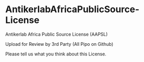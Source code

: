 # AntikerlabAfricaPublicSource-License
Antikerlab Africa Public Source License (AAPSL)

Upload for Review by 3rd Party (All Pipo on Github)

Please tell us what you think about this License.
